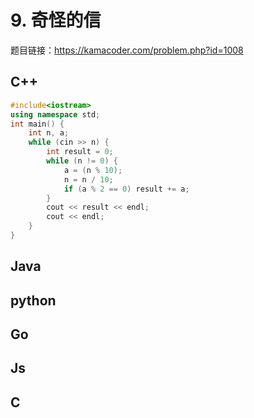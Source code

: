 
# 9. 奇怪的信 

题目链接：https://kamacoder.com/problem.php?id=1008 

## C++ 

```CPP
#include<iostream>
using namespace std; 
int main() {
    int n, a;
    while (cin >> n) {
        int result = 0;
        while (n != 0) {
            a = (n % 10);
            n = n / 10;
            if (a % 2 == 0) result += a;
        }
        cout << result << endl;
        cout << endl;
    }
}
```


## Java 

## python 

## Go 

## Js 

## C 

